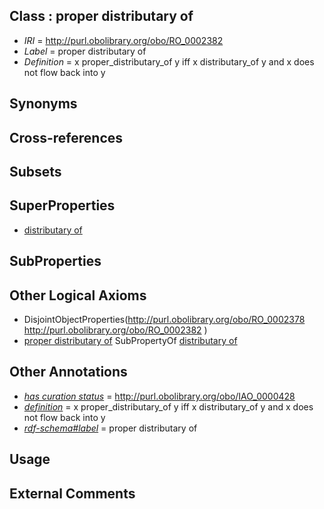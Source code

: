 
## Class : proper distributary of

 * *IRI* = http://purl.obolibrary.org/obo/RO_0002382
 * *Label* = proper distributary of
 * *Definition* = x proper_distributary_of y iff x distributary_of y and x does not flow back into y

## Synonyms


## Cross-references


## Subsets


## SuperProperties

 * [distributary of](../../RO/77/RO_0002377.md)

## SubProperties


## Other Logical Axioms

 * DisjointObjectProperties(<http://purl.obolibrary.org/obo/RO_0002378> <http://purl.obolibrary.org/obo/RO_0002382> )
 * [proper distributary of](../../RO/82/RO_0002382.md) SubPropertyOf [distributary of](../../RO/77/RO_0002377.md)

## Other Annotations

 * *[has curation status](../../IAO/14/IAO_0000114.md)* = http://purl.obolibrary.org/obo/IAO_0000428
 * *[definition](../../IAO/15/IAO_0000115.md)* = x proper_distributary_of y iff x distributary_of y and x does not flow back into y
 * *[rdf-schema#label](../../el/rdf-schema#label.md)* = proper distributary of

## Usage


## External Comments

